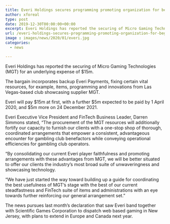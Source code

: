 ```yaml
---
title: Everi Holdings secures programming promoting organization for beginning 15m
author: xforeal 
type: post
date: 2019-12-30T00:00:00+00:00
excerpt: Everi Holdings has reported the securing of Micro Gaming Technologies (MGT) for an underlying expense of $15m
url: /everi-holdings-secures-programming-promoting-organization-for-beginning-15m/
image : images/news/2020/01/everi.jpg
categories:
  - news

---
```

Everi Holdings has reported the securing of Micro Gaming Technologies (MGT) for an underlying expense of $15m.

The bargain incorporates backup Everi Payments, fixing certain vital resources, for example, items, programming and innovations from Las Vegas-based club showcasing supplier MGT.

Everi will pay $15m at first, with a further $5m expected to be paid by 1 April 2020, and $5m more on 24 December 2021.

Everi Executive Vice President and FinTech Business Leader, Darren Simmons stated, &ldquo;The procurement of the MGT resources will additionally fortify our capacity to furnish our clients with a one-stop shop of thorough, coordinated arrangements that empower a consistent, advantageous encounter for gambling club benefactors while conveying operational efficiencies for gambling club operators.

&ldquo;By consolidating our current Everi player faithfulness and promoting arrangements with these advantages from MGT, we will be better situated to offer our clients the industry&rsquo;s most broad suite of unwaveringness and showcasing technology.

&ldquo;We have just started the way toward building up a guide for coordinating the best usefulness of MGT&rsquo;s stage with the best of our current steadfastness and FinTech suite of items and administrations with an eye towards further reinforcing our general arrangement set.&rdquo;

The news pursues last month&rsquo;s declaration that saw Everi band together with Scientific Games Corporation to dispatch web based gaming in New Jersey, with plans to extend in Europe and Canada next year.